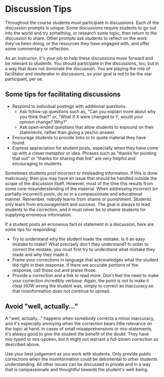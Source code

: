 # Discussion Tips

Throughout the course students must participate in discussions. Each of the discussion prompts is unique. Some discussions require students to go out into the world and try something, or research some topic, then return to the discussion to share. Other prompts ask students to reflect on the work they've been doing, or the resources they have engaged with, and offer some commentary or reflection.

As an instructor, it's your job to help these discussions move forward and be relevant to students. You should participate in the discussions, too, but in a way that does not dominate the discussion. You are playing the role of facilitator and moderator in discussions, so your goal is not to be the star participant, per se.

## Some tips for facilitating discussions

* Respond to individual postings with additional questions.
    * Ask follow-up questions such as, "Can you explain more about why you think that?" or, "What if X were changed to Y, would your opinion change? Why?" 
    * Ask open-ended questions that allow students to expound on their statements, rather than giving a yes/no answer. 
* Encourage students to provide links or to quote material they have found.
* Express appreciation for student posts, especially when they have come up with a clever metaphor or idea. Phrases such as "thanks for pointing that out" or "thanks for sharing that link" are very helpful and encouraging to students.

Sometimes students post incorrect or misleading information. If this is done maliciously, then you may have an issue that should be handled outside the scope of the discussion itself. However, most of the time this results from some core misunderstanding of the material. When addressing incorrect (or partially-incorrect) posts, do so in a compassionate and educational manner. Remember, nobody learns from shame or punishment. Students only learn from encouragement and success. The goal is always to lead students to the correction, and it must never be to shame students for supplying erroneous information.

If a student posts an erroneous fact or statement in a discussion, here are some tips for responding:

* Try to understand why the student made the mistake. Is it an easy mistake to make? What precisely don't they understand? In order to correct the mistake, you must first try to understand what mistake they made and why they made it.
* Frame your corrections in language that acknowledges what the student did right in their response. If there are accurate portions of the response, call those out and praise those. 
* Provide a correction and a link to read more. Don't feel the need to make your correction incredibly verbose. Again, the point is not to make it clear HOW wrong the student was, simply to correct an inaccuracy so that misinformation does not continue to spread.

## Avoid "well, actually..."

A "well, actually..." happens when somebody corrects a minor inaccuracy, and it's especially annoying when the correction bears little relevance on the topic at hand. In cases of small misapprehensions or mis-statements, it's always good to give the student the benefit of the doubt. They have mis-typed or mis-spoken, but it might not warrant a full-blown correction as described above. 

Use your best judgement as you work with students. Only provide public corrections when the misinformation could be detrimental to other students understanding. All other issues can be discussed in private and in a way that is compassionate and thoughtful towards the student's well-being.

